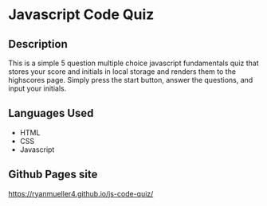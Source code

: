 # Javascript Code Quiz

## Description

This is a simple 5 question multiple choice javascript fundamentals quiz that stores your score and initials in local storage and renders them to the highscores page. Simply press the start button, answer the questions, and input your initials.

## Languages Used

- HTML
- CSS
- Javascript

## Github Pages site

https://ryanmueller4.github.io/js-code-quiz/
